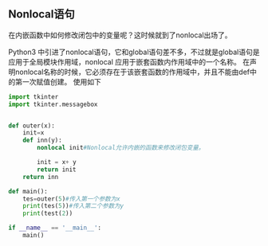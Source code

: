 ## Nonlocal语句

在内嵌函数中如何修改闭包中的变量呢？这时候就到了nonlocal出场了。

Python3 中引进了nonlocal语句，它和global语句差不多，不过就是global语句是应用于全局模块作用域，nonlocal 应用于嵌套函数内作用域中的一个名称。
在声明nonlocal名称的时候，它必须存在于该嵌套函数的作用域中，并且不能由def中的第一次赋值创建。
使用如下


```Python
import tkinter
import tkinter.messagebox


def outer(x):
    init=x
    def inn(y):
        nonlocal init#Nonlocal允许内嵌的函数来修改闭包变量。

        init = x+ y
        return init
    return inn

def main():
    tes=outer(5)#传入第一个参数为x
    print(tes(5))#传入第二个参数为y
    print(test(2))

if __name__ == '__main__':
    main()
```

